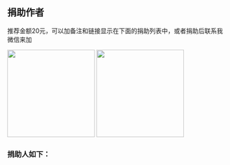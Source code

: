 ## 捐助作者

推荐金额20元，可以加备注和链接显示在下面的捐助列表中，或者捐助后联系我微信来加


<img src="https://images.brucege.com/zhifubao.png" width="200">
<img src="https://images.brucege.com/weixinpay2.png" width="200">

### 捐助人如下：
